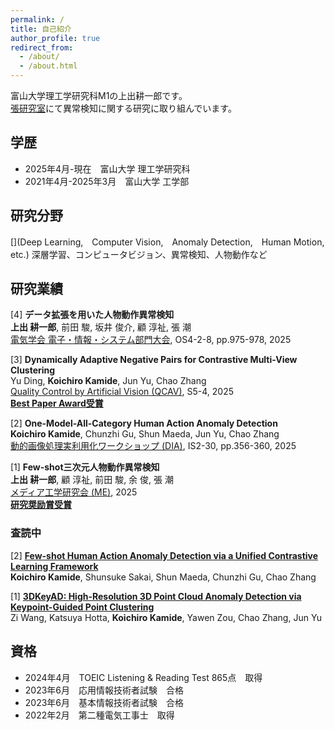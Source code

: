 ```yaml
---
permalink: /
title: 自己紹介
author_profile: true
redirect_from: 
  - /about/
  - /about.html
---
```


富山大学理工学研究科M1の上出耕一郎です。  
[張研究室](https://www.labzhang.com/)にて異常検知に関する研究に取り組んでいます。

## 学歴
* 2025年4月-現在　富山大学 理工学研究科  
* 2021年4月-2025年3月　富山大学 工学部  

<!-- 
* 2025年4月 - 現在 富山大学 理工学研究科博士前期課程 理工学専攻 数理情報学プログラム  
* 2021年4月 - 2025年3月 富山大学 工学部 工学科 知能情報工学コース  
-->

<!-- 
<table style="width:100%; border-collapse: collapse; border: none; font-size: 18px;">
  <tr>
    <td style="width:40%; vertical-align: top; border: none;">2025年4月 - 現在</td>
    <td style="width:60%; text-align: left; vertical-align: top; border: none;">富山大学 理工学研究科</td>
  </tr>
  <tr>
    <td style="width:40%; vertical-align: top; border: none;">2021年4月 - 2025年3月</td>
    <td style="width:60%; text-align: left; vertical-align: top; border: none;">富山大学 工学部</td>
  </tr>
</table>
-->


## 研究分野
[](Deep Learning,　Computer Vision,　Anomaly Detection,　Human Motion,　etc.)
深層学習、コンピュータビジョン、異常検知、人物動作など


## 研究業績
[4] **データ拡張を用いた人物動作異常検知**  
**上出 耕一郎**, 前田 駿, 坂井 俊介, 顧 淳祉, 張 潮  
[電気学会 電子・情報・システム部門大会](https://www.iee.jp/eiss/event/conf2025), OS4-2-8, pp.975-978, 2025

[3] **Dynamically Adaptive Negative Pairs for Contrastive Multi-View Clustering**  
Yu Ding, **Koichiro Kamide**, Jun Yu, Chao Zhang  
[Quality Control by Artificial Vision (QCAV)](https://www.tc-iaip.org/qcav/2025/), S5-4, 2025  
[**Best Paper Award受賞**](https://www.tc-iaip.org/qcav/2025/#:~:text=S5%2D4%E2%80%83Dynamically%20Adaptive%20Negative%20Pairs%20for%20Contrastive%20Multi%2DView%20Clustering)

[2] **One-Model-All-Category Human Action Anomaly Detection**  
**Koichiro Kamide**, Chunzhi Gu, Shun Maeda, Jun Yu, Chao Zhang  
[動的画像処理実利用化ワークショップ (DIA)](https://www.tc-iaip.org/dia/2025/), IS2-30, pp.356-360, 2025

[1] **Few-shot三次元人物動作異常検知**  
**上出 耕一郎**, 顧 淳祉, 前田 駿, 余 俊, 張 潮  
[メディア工学研究会 (ME)](https://www.ite.or.jp/ken/program/index.php?tgs_regid=eaad7329a67e51120a4fda78e0770437c4d94cd15318bc2211cb5356630849dd&tgid=ITE-ME), 2025  
[**研究奨励賞受賞**](https://www.ite.or.jp/study/me/files/award.html)


### 査読中
[2] [**Few-shot Human Action Anomaly Detection via a Unified Contrastive Learning Framework**](https://arxiv.org/abs/2508.17726)  
**Koichiro Kamide**, Shunsuke Sakai, Shun Maeda, Chunzhi Gu, Chao Zhang  

[1] [**3DKeyAD: High-Resolution 3D Point Cloud Anomaly Detection via Keypoint-Guided Point Clustering**](https://arxiv.org/abs/2507.13110)  
Zi Wang, Katsuya Hotta, **Koichiro Kamide**, Yawen Zou, Chao Zhang, Jun Yu


## 資格
* 2024年4月　TOEIC Listening & Reading Test 865点　取得  
* 2023年6月　応用情報技術者試験　合格  
* 2023年6月　基本情報技術者試験　合格  
* 2022年2月　第二種電気工事士　取得  

